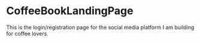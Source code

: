 # CoffeeBookLandingPage
This is the login/registration page for the social media platform I am building for coffee lovers.
